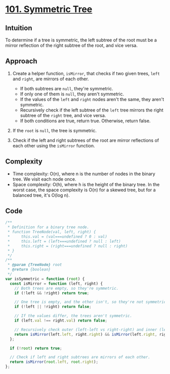 # [101. Symmetric Tree](https://leetcode.com/problems/symmetric-tree/description/)

## Intuition

To determine if a tree is symmetric, the left subtree of the root must be a mirror reflection of the right subtree of the root, and vice versa.

## Approach

1. Create a helper function, `isMirror`, that checks if two given trees, `left` and `right`, are mirrors of each other.

   - If both subtrees are `null`, they're symmetric.
   - If only one of them is `null`, they aren't symmetric.
   - If the values of the `left` and `right` nodes aren't the same, they aren't symmetric.
   - Recursively check if the left subtree of the `left` tree mirrors the right subtree of the `right` tree, and vice versa.
   - If both conditions are true, return true. Otherwise, return false.

2. If the `root` is `null`, the tree is symmetric.
3. Check if the left and right subtrees of the root are mirror reflections of each other using the `isMirror` function.

## Complexity

- Time complexity: O(n), where n is the number of nodes in the binary tree. We visit each node once.
- Space complexity: O(h), where h is the height of the binary tree. In the worst case, the space complexity is O(n) for a skewed tree, but for a balanced tree, it's O(log n).

## Code

```javascript
/**
 * Definition for a binary tree node.
 * function TreeNode(val, left, right) {
 *     this.val = (val===undefined ? 0 : val)
 *     this.left = (left===undefined ? null : left)
 *     this.right = (right===undefined ? null : right)
 * }
 */
/**
 * @param {TreeNode} root
 * @return {boolean}
 */
var isSymmetric = function (root) {
  const isMirror = function (left, right) {
    // Both trees are empty, so they're symmetric.
    if (!left && !right) return true;

    // One tree is empty, and the other isn't, so they're not symmetric.
    if (!left || !right) return false;

    // If the values differ, the trees aren't symmetric.
    if (left.val !== right.val) return false;

    // Recursively check outer (left-left vs right-right) and inner (left-right vs right-left) subtrees.
    return isMirror(left.left, right.right) && isMirror(left.right, right.left);
  };

  if (!root) return true;

  // Check if left and right subtrees are mirrors of each other.
  return isMirror(root.left, root.right);
};
```
